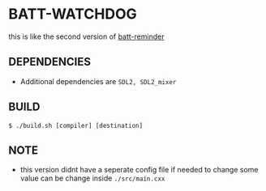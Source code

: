 # BATT-WATCHDOG
this is like the second version of [batt-reminder](https://github.com/commrade-goad/battery-reminder)

## DEPENDENCIES
- Additional dependencies are ``SDL2, SDL2_mixer``

## BUILD
```
$ ./build.sh [compiler] [destination]
```

## NOTE
- this version didnt have a seperate config file if needed to change some value can be change inside ``./src/main.cxx``
